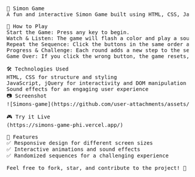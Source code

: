 <pre>
  🎵 Simon Game
  A fun and interactive Simon Game built using HTML, CSS, JavaScript, and jQuery. The game tests your memory by challenging you to repeat an ever-growing sequence of colors and sounds.
  
  🚀 How to Play
  Start the Game: Press any key to begin.
  Watch & Listen: The game will flash a color and play a sound.
  Repeat the Sequence: Click the buttons in the same order as shown.
  Progress & Challenge: Each round adds a new step to the sequence.
  Game Over: If you click the wrong button, the game resets, and you can try again!
  
  🛠️ Technologies Used
  HTML, CSS for structure and styling
  JavaScript, jQuery for interactivity and DOM manipulation
  Sound effects for an engaging user experience
  📷 Screenshot
  ![Simons-game](https://github.com/user-attachments/assets/4701593e-f364-44e2-bdb0-b9b0e88ab077)
  
  🎮 Try it Live
  (https://simons-game-phi.vercel.app/)
  
  📌 Features
  ✅ Responsive design for different screen sizes
  ✅ Interactive animations and sound effects
  ✅ Randomized sequences for a challenging experience
  
  Feel free to fork, star, and contribute to the project! 🚀

  
</pre>
